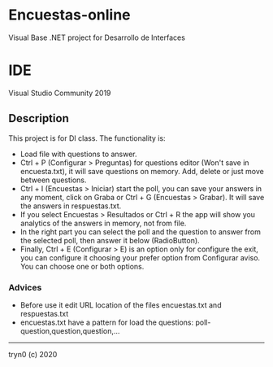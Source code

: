 # Encuestas-online
Visual Base .NET project for Desarrollo de Interfaces

# IDE
Visual Studio Community 2019

## Description
This project is for DI class. The functionality is:

- Load file with questions to answer.
- Ctrl + P (Configurar > Preguntas) for questions editor (Won't save in encuesta.txt), it will save questions on memory. Add, delete or just move between questions.
- Ctrl + I (Encuestas > Iniciar) start the poll, you can save your answers in any moment, click on Graba or Ctrl + G (Encuestas > Grabar). It will save the answers in respuestas.txt.
- If you select Encuestas > Resultados or Ctrl + R the app will show you analytics of the answers in memory, not from file.
- In the right part you can select the poll and the question to answer from the selected poll, then answer it below (RadioButton).
- Finally, Ctrl + E (Configurar > E) is an option only for configure the exit, you can configure it choosing your prefer option from Configurar aviso. You can choose one or both options.

### Advices
- Before use it edit URL location of the files encuestas.txt and respuestas.txt
- encuestas.txt have a pattern for load the questions: poll-question,question,question,...

<hr>

tryn0 (c) 2020